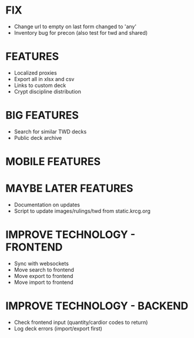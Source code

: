 # FIX
* Change url to empty on last form changed to 'any'
* Inventory bug for precon (also test for twd and shared)

# FEATURES
* Localized proxies
* Export all in xlsx and csv
* Links to custom deck
* Crypt discipline distribution

# BIG FEATURES
* Search for similar TWD decks
* Public deck archive

# MOBILE FEATURES

# MAYBE LATER FEATURES
* Documentation on updates
* Script to update images/rulings/twd from static.krcg.org

# IMPROVE TECHNOLOGY - FRONTEND
* Sync with websockets
* Move search to frontend
* Move export to frontend
* Move import to frontend

# IMPROVE TECHNOLOGY - BACKEND
* Check frontend input (quantity/cardior codes to return)
* Log deck errors (import/export first)

